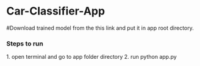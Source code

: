 # Car-Classifier-App

#Download trained model from the this link and put it in app root directory.

<h3>Steps to run</h3>
1. open terminal and go to app folder directory
2. run python app.py
